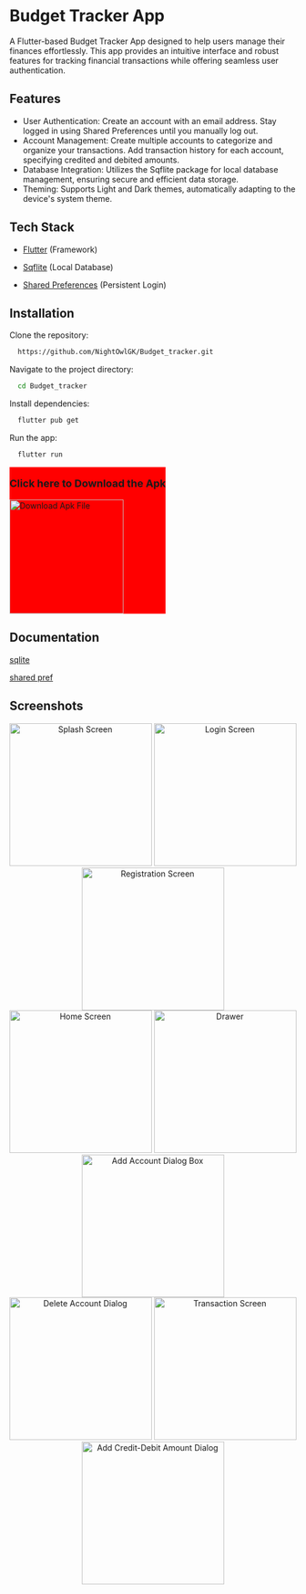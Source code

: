 
# Budget Tracker App

A Flutter-based Budget Tracker App designed to help users manage their finances effortlessly. This app provides an intuitive interface and robust features for tracking financial transactions while offering seamless user authentication.




## Features

- User Authentication: 
  Create an account with an email address.
  Stay logged in using Shared Preferences until you manually log out.
- Account Management:
  Create multiple accounts to categorize and organize your transactions.
  Add transaction history for each account, specifying credited and debited amounts.
- Database Integration:
  Utilizes the Sqflite package for local database management, ensuring secure and efficient data storage.
- Theming:
  Supports Light and Dark themes, automatically adapting to the device's system theme.


## **Tech Stack**

- [Flutter](https://flutter.dev/) (Framework)
  
- [Sqflite](https://pub.dev/packages/sqflite) (Local Database)
  
- [Shared Preferences](https://pub.dev/packages/shared_preferences) (Persistent Login)  



## Installation

Clone the repository:

```bash
  https://github.com/NightOwlGK/Budget_tracker.git
```

Navigate to the project directory:

```bash
  cd Budget_tracker  
```

Install dependencies:

```bash
  flutter pub get   
```

Run the app:

```bash
  flutter run     
```



<div style=" background-color: red; display: inline-block;">
  <p style="font-size: large;"><b>Click here to Download the Apk</b></p>
  <a href = "https://github.com/NightOwlGK/Budget_Tracker/releases/download/untagged-a1c3c416bca367436234/app-release.apk">
      <img src="https://github.com/user-attachments/assets/cb9e0475-0555-4af6-b46f-4964fd846d59" alt="Download Apk File" style="width: 200px;height: 200px;object-fit: cover;" />
   </a>
</div>

## Documentation

[sqlite](https://docs.flutter.dev/cookbook/persistence/sqlite)

[shared pref](https://docs.flutter.dev/cookbook/persistence/key-value)

## Screenshots

<div align="center">
  <img src="https://github.com/user-attachments/assets/d592ae94-4586-4d10-9f5d-8452b8666bca" alt="Splash Screen" width="250"/>
  <img src="https://github.com/user-attachments/assets/2151f7e6-38f3-41cb-a09b-b71cc4f461f9" alt="Login Screen" width="250"/>
  <img src="https://github.com/user-attachments/assets/dc3a7d42-53a1-41b8-aa19-f1ed0ea993ee" alt="Registration Screen" width="250"/>
</div>

<div align="center">
  <img src="https://github.com/user-attachments/assets/d098554b-ea45-46e6-a38f-2cf170bd41e5" alt="Home Screen" width="250"/>
  <img src="https://github.com/user-attachments/assets/159ce87d-cbe0-4a57-b34e-6d4165dba0d2" alt="Drawer" width="250"/>
  <img src="https://github.com/user-attachments/assets/0447b916-b493-4c36-ad52-191282cb0cf2" alt="Add Account Dialog Box" width="250"/>
</div>

<div align="center">
  <img src="https://github.com/user-attachments/assets/9ccb358b-591b-4778-abd2-fb49ba8e512d" alt="Delete Account Dialog" width="250"/>
  <img src="https://github.com/user-attachments/assets/89c0355f-5a0a-4ec7-be15-36a54108bd1c" alt="Transaction Screen" width="250"/>
  <img src="https://github.com/user-attachments/assets/18ef91f0-0c2a-4c0b-a61f-a62b168fa30e" alt="Add Credit-Debit Amount Dialog" width="250"/>
</div>

